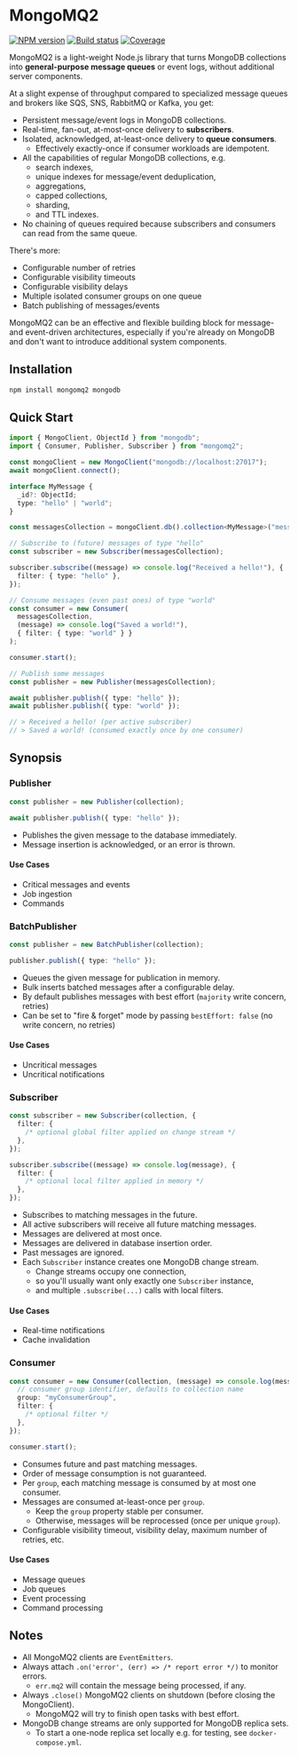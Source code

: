 # MongoMQ2

[![NPM version](https://img.shields.io/npm/v/mongomq2?style=flat-square)](https://www.npmjs.com/package/mongomq2)
[![Build status](https://img.shields.io/github/workflow/status/morris/mongomq2/Pipeline?style=flat-square)](https://github.com/morris/mongomq2/actions)
[![Coverage](https://img.shields.io/codecov/c/github/morris/mongomq2?style=flat-square&token=5GBOZPEJW0)](https://app.codecov.io/gh/morris/mongomq2)

MongoMQ2 is a light-weight Node.js library that turns MongoDB collections into
**general-purpose message queues** or event logs,
without additional server components.

At a slight expense of throughput compared to specialized
message queues and brokers like SQS, SNS, RabbitMQ or Kafka, you get:

- Persistent message/event logs in MongoDB collections.
- Real-time, fan-out, at-most-once delivery to **subscribers**.
- Isolated, acknowledged, at-least-once delivery to **queue consumers**.
  - Effectively exactly-once if consumer workloads are idempotent.
- All the capabilities of regular MongoDB collections, e.g.
  - search indexes,
  - unique indexes for message/event deduplication,
  - aggregations,
  - capped collections,
  - sharding,
  - and TTL indexes.
- No chaining of queues required because subscribers and consumers can read from the same queue.

There's more:

- Configurable number of retries
- Configurable visibility timeouts
- Configurable visibility delays
- Multiple isolated consumer groups on one queue
- Batch publishing of messages/events

MongoMQ2 can be an effective and flexible building block for
message- and event-driven architectures,
especially if you're already on MongoDB
and don't want to introduce additional system components.

## Installation

```sh
npm install mongomq2 mongodb
```

## Quick Start

```ts
import { MongoClient, ObjectId } from "mongodb";
import { Consumer, Publisher, Subscriber } from "mongomq2";

const mongoClient = new MongoClient("mongodb://localhost:27017");
await mongoClient.connect();

interface MyMessage {
  _id?: ObjectId;
  type: "hello" | "world";
}

const messagesCollection = mongoClient.db().collection<MyMessage>("messages");

// Subscribe to (future) messages of type "hello"
const subscriber = new Subscriber(messagesCollection);

subscriber.subscribe((message) => console.log("Received a hello!"), {
  filter: { type: "hello" },
});

// Consume messages (even past ones) of type "world"
const consumer = new Consumer(
  messagesCollection,
  (message) => console.log("Saved a world!"),
  { filter: { type: "world" } }
);

consumer.start();

// Publish some messages
const publisher = new Publisher(messagesCollection);

await publisher.publish({ type: "hello" });
await publisher.publish({ type: "world" });

// > Received a hello! (per active subscriber)
// > Saved a world! (consumed exactly once by one consumer)
```

## Synopsis

### Publisher

```ts
const publisher = new Publisher(collection);

await publisher.publish({ type: "hello" });
```

- Publishes the given message to the database immediately.
- Message insertion is acknowledged, or an error is thrown.

#### Use Cases

- Critical messages and events
- Job ingestion
- Commands

### BatchPublisher

```ts
const publisher = new BatchPublisher(collection);

publisher.publish({ type: "hello" });
```

- Queues the given message for publication in memory.
- Bulk inserts batched messages after a configurable delay.
- By default publishes messages with best effort (`majority` write concern, retries)
- Can be set to "fire & forget" mode by passing `bestEffort: false` (no write concern, no retries)

#### Use Cases

- Uncritical messages
- Uncritical notifications

### Subscriber

```ts
const subscriber = new Subscriber(collection, {
  filter: {
    /* optional global filter applied on change stream */
  },
});

subscriber.subscribe((message) => console.log(message), {
  filter: {
    /* optional local filter applied in memory */
  },
});
```

- Subscribes to matching messages in the future.
- All active subscribers will receive all future matching messages.
- Messages are delivered at most once.
- Messages are delivered in database insertion order.
- Past messages are ignored.
- Each `Subscriber` instance creates one MongoDB change stream.
  - Change streams occupy one connection,
  - so you'll usually want only exactly one `Subscriber` instance,
  - and multiple `.subscribe(...)` calls with local filters.

#### Use Cases

- Real-time notifications
- Cache invalidation

### Consumer

```ts
const consumer = new Consumer(collection, (message) => console.log(message), {
  // consumer group identifier, defaults to collection name
  group: "myConsumerGroup",
  filter: {
    /* optional filter */
  },
});

consumer.start();
```

- Consumes future and past matching messages.
- Order of message consumption is not guaranteed.
- Per `group`, each matching message is consumed by at most one consumer.
- Messages are consumed at-least-once per `group`.
  - Keep the `group` property stable per consumer.
  - Otherwise, messages will be reprocessed (once per unique `group`).
- Configurable visibility timeout, visibility delay, maximum number of retries, etc.

#### Use Cases

- Message queues
- Job queues
- Event processing
- Command processing

## Notes

- All MongoMQ2 clients are `EventEmitters`.
- Always attach `.on('error', (err) => /* report error */)` to monitor errors.
  - `err.mq2` will contain the message being processed, if any.
- Always `.close()` MongoMQ2 clients on shutdown (before closing the MongoClient).
  - MongoMQ2 will try to finish open tasks with best effort.
- MongoDB change streams are only supported for MongoDB replica sets.
  - To start a one-node replica set locally e.g. for testing, see `docker-compose.yml`.

